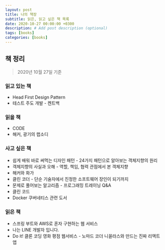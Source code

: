 ```yaml
---
layout: post
title: 나의 책장
subtitle: 읽은, 읽고 싶은 책 목록
date: 2020-10-27 00:00:00 +0300
description: # Add post description (optional)
tags: [books]
categories: [books]
---
```


## 책 정리

> 2020년 10월 27일 기준

### 읽고 있는 책

- Head First Design Pattern
- 테스트 주도 개발 - 켄트백

### 읽을 책

- CODE
- 해커, 광기의 랩소디

### 사고 싶은 책

- 쉽게 배워 바로 써먹는 디자인 패턴 - 24가지 패턴으로 알아보는 객체지향의 원리
- 객체지향의 사실과 오해 - 역할, 책임, 협력 관점에서 본 객체지향
- 해커와 화가
- 클린 코더 - 단순 기술자에서 진정한 소프트웨어 장인이 되기까지
- 문제로 풀어보는 알고리즘 - 프로그래밍 트레이닝 Q&A
- 클린 코드
- Docker 쿠버네티스 관련 도서

### 읽은 책

- 스프링 부트와 AWS로 혼자 구현하는 웹 서비스
- 나는 LINE 개발자 입니다.
- Do it! 클론 코딩 영화 평점 웹서비스 - 노마드 코더 니꼴라스와 만드는 진짜 리액트 앱
